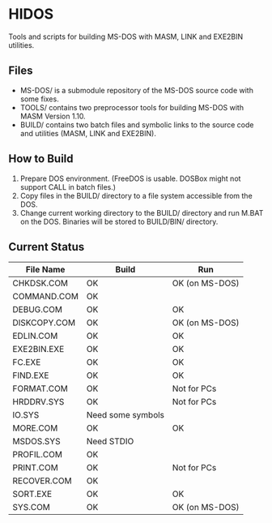 # HIDOS

Tools and scripts for building MS-DOS with MASM, LINK and EXE2BIN
utilities.

## Files

- MS-DOS/ is a submodule repository of the MS-DOS source code with some fixes.
- TOOLS/ contains two preprocessor tools for building MS-DOS with MASM Version 1.10.
- BUILD/ contains two batch files and symbolic links to the source code and utilities (MASM, LINK and EXE2BIN).

## How to Build

1. Prepare DOS environment.  (FreeDOS is usable.  DOSBox might not support CALL in batch files.)
2. Copy files in the BUILD/ directory to a file system accessible from the DOS.
3. Change current working directory to the BUILD/ directory and run M.BAT on the DOS.  Binaries will be stored to BUILD/BIN/ directory.

## Current Status

| File Name         | Build               | Run                        |
| ----------------- | ------------------- | -------------------------- |
| CHKDSK.COM        | OK                  | OK (on MS-DOS)             |
| COMMAND.COM       | OK                  |                            |
| DEBUG.COM         | OK                  | OK                         |
| DISKCOPY.COM      | OK                  | OK (on MS-DOS)             |
| EDLIN.COM         | OK                  | OK                         |
| EXE2BIN.EXE       | OK                  | OK                         |
| FC.EXE            | OK                  | OK                         |
| FIND.EXE          | OK                  | OK                         |
| FORMAT.COM        | OK                  | Not for PCs                |
| HRDDRV.SYS        | OK                  | Not for PCs                |
| IO.SYS            | Need some symbols   |                            |
| MORE.COM          | OK                  | OK                         |
| MSDOS.SYS         | Need STDIO          |                            |
| PROFIL.COM        | OK                  |                            |
| PRINT.COM         | OK                  | Not for PCs                |
| RECOVER.COM       | OK                  |                            |
| SORT.EXE          | OK                  | OK                         |
| SYS.COM           | OK                  | OK (on MS-DOS)             |
